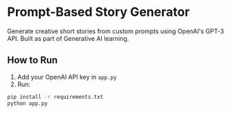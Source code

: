 # Prompt-Based Story Generator

Generate creative short stories from custom prompts using OpenAI's GPT-3 API. Built as part of Generative AI learning.

## How to Run
1. Add your OpenAI API key in `app.py`
2. Run:
```bash
pip install -r requirements.txt
python app.py
